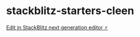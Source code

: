 # stackblitz-starters-cleen

[Edit in StackBlitz next generation editor ⚡️](https://stackblitz.com/~/github.com/CleenTech993/stackblitz-starters-cleen)